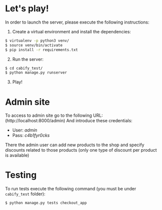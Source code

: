 # Let's play!

In order to launch the server, please execute the following instructions:

1. Create a virtual environment and install the dependencies:

```bash
$ virtualenv -p python3 venv/
$ source venv/bin/activate
$ pip install -r requirements.txt
```

2. Run the server:

```bash
$ cd cabify_test/
$ python manage.py runserver
```

3. Play!

# Admin site

To access to admin site go to the following URL: (http://localhost:8000/admin)
And introduce these credentials:
   * User: *admin*
   * Pass: *c4b1fyr0cks*

There the admin user can add new products to the shop and specify discounts related to those products (only one type of discount per product is available)

# Testing

To run tests execute the following command (you must be under `cabify_test` folder):
```bash
$ python manage.py tests checkout_app
```